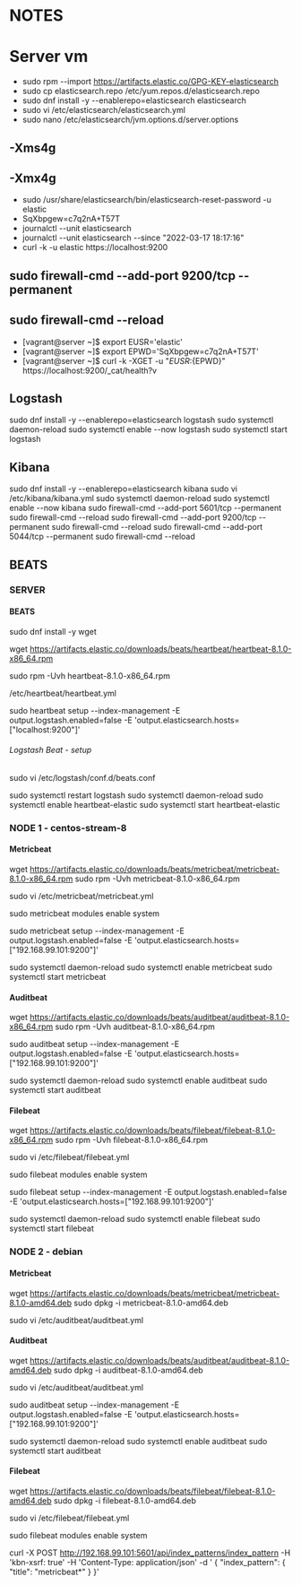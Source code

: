 # NOTES

# Server vm

- sudo rpm --import https://artifacts.elastic.co/GPG-KEY-elasticsearch
- sudo cp elasticsearch.repo /etc/yum.repos.d/elasticsearch.repo
- sudo dnf install -y --enablerepo=elasticsearch elasticsearch
- sudo vi /etc/elasticsearch/elasticsearch.yml
- sudo nano /etc/elasticsearch/jvm.options.d/server.options

## -Xms4g
## -Xmx4g

- sudo /usr/share/elasticsearch/bin/elasticsearch-reset-password -u elastic
- SqXbpgew=c7q2nA+T57T
- journalctl --unit elasticsearch
- journalctl --unit elasticsearch --since "2022-03-17 18:17:16"
- curl -k -u elastic https://localhost:9200

## sudo firewall-cmd --add-port 9200/tcp --permanent
## sudo firewall-cmd --reload

- [vagrant@server ~]$ export EUSR='elastic'
- [vagrant@server ~]$ export EPWD='SqXbpgew=c7q2nA+T57T'
- [vagrant@server ~]$ curl -k -XGET -u "${EUSR}:${EPWD}" https://localhost:9200/_cat/health?v

## Logstash

sudo dnf install -y --enablerepo=elasticsearch logstash
sudo systemctl daemon-reload
sudo systemctl enable --now logstash
sudo systemctl start logstash

## Kibana

sudo dnf install -y --enablerepo=elasticsearch kibana
sudo vi /etc/kibana/kibana.yml
sudo systemctl daemon-reload
sudo systemctl enable --now kibana
sudo firewall-cmd --add-port 5601/tcp --permanent
sudo firewall-cmd --reload
sudo firewall-cmd --add-port 9200/tcp --permanent
sudo firewall-cmd --reload
sudo firewall-cmd --add-port 5044/tcp --permanent
sudo firewall-cmd --reload 

## BEATS
### SERVER
#### BEATS

sudo dnf install -y wget

wget https://artifacts.elastic.co/downloads/beats/heartbeat/heartbeat-8.1.0-x86_64.rpm

sudo rpm -Uvh heartbeat-8.1.0-x86_64.rpm

/etc/heartbeat/heartbeat.yml

sudo heartbeat setup --index-management -E output.logstash.enabled=false -E 'output.elasticsearch.hosts=["localhost:9200"]'

###### Logstash Beat - setup

sudo vi /etc/logstash/conf.d/beats.conf


sudo systemctl restart logstash
sudo systemctl daemon-reload
sudo systemctl enable heartbeat-elastic
sudo systemctl start heartbeat-elastic

### NODE 1 - centos-stream-8

#### Metricbeat 


wget https://artifacts.elastic.co/downloads/beats/metricbeat/metricbeat-8.1.0-x86_64.rpm
sudo rpm -Uvh metricbeat-8.1.0-x86_64.rpm

sudo vi /etc/metricbeat/metricbeat.yml

sudo metricbeat modules enable system

sudo metricbeat setup --index-management -E output.logstash.enabled=false -E 'output.elasticsearch.hosts=["192.168.99.101:9200"]'

sudo systemctl daemon-reload
sudo systemctl enable metricbeat
sudo systemctl start metricbeat

#### Auditbeat

wget https://artifacts.elastic.co/downloads/beats/auditbeat/auditbeat-8.1.0-x86_64.rpm
sudo rpm -Uvh auditbeat-8.1.0-x86_64.rpm

sudo auditbeat setup --index-management -E output.logstash.enabled=false -E 'output.elasticsearch.hosts=["192.168.99.101:9200"]'

sudo systemctl daemon-reload
sudo systemctl enable auditbeat
sudo systemctl start auditbeat


#### Filebeat

wget https://artifacts.elastic.co/downloads/beats/filebeat/filebeat-8.1.0-x86_64.rpm
sudo rpm -Uvh filebeat-8.1.0-x86_64.rpm

sudo vi /etc/filebeat/filebeat.yml

sudo filebeat modules enable system

sudo filebeat setup --index-management -E output.logstash.enabled=false -E 'output.elasticsearch.hosts=["192.168.99.101:9200"]'

sudo systemctl daemon-reload
sudo systemctl enable filebeat
sudo systemctl start filebeat


### NODE 2 - debian

#### Metricbeat 

wget https://artifacts.elastic.co/downloads/beats/metricbeat/metricbeat-8.1.0-amd64.deb
sudo dpkg -i metricbeat-8.1.0-amd64.deb

sudo vi /etc/auditbeat/auditbeat.yml


#### Auditbeat

wget https://artifacts.elastic.co/downloads/beats/auditbeat/auditbeat-8.1.0-amd64.deb
sudo dpkg -i auditbeat-8.1.0-amd64.deb

sudo vi /etc/auditbeat/auditbeat.yml

sudo auditbeat setup --index-management -E output.logstash.enabled=false -E 'output.elasticsearch.hosts=["192.168.99.101:9200"]'

sudo systemctl daemon-reload
sudo systemctl enable auditbeat
sudo systemctl start auditbeat

#### Filebeat

wget https://artifacts.elastic.co/downloads/beats/filebeat/filebeat-8.1.0-amd64.deb
sudo dpkg -i filebeat-8.1.0-amd64.deb

sudo vi /etc/filebeat/filebeat.yml

sudo filebeat modules enable system


curl -X POST http://192.168.99.101:5601/api/index_patterns/index_pattern -H 'kbn-xsrf: true' -H 'Content-Type: application/json' -d '
{
  "index_pattern": {
     "title": "metricbeat*"
  }
}'